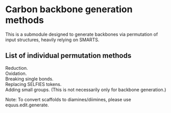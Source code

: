 # Carbon backbone generation methods

This is a submodule designed to generate backbones via permutation of input structures, heavily relying on SMARTS.

## List of individual permutation methods
Reduction.  
Oxidation.  
Breaking single bonds.  
Replacing SELFIES tokens.  
Adding small groups. (This is not necessarily only for backbone generation.)

Note:
To convert scaffolds to diamines/diimines, please use equus.edit.generate.
